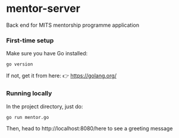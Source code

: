 # mentor-server
Back end for MITS mentorship programme application 
<br/>


### First-time setup

Make sure you have Go installed:  
```console
go version
```
If not, get it from here: 👉 https://golang.org/


### Running locally

In the project directory, just do:
```console
go run mentor.go
```
Then, head to http://localhost:8080/here to see a greeting message 
